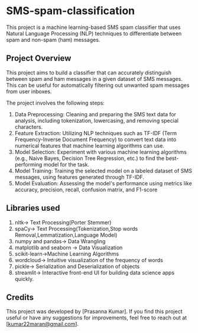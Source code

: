 # SMS-spam-classification

This project is a machine learning-based SMS spam classifier that uses Natural Language Processing (NLP) techniques to differentiate between spam and non-spam (ham) messages.

## Project Overview

This project aims to build a classifier that can accurately distinguish between spam and ham messages in a given dataset of SMS messages. This can be useful for automatically filtering out unwanted spam messages from user inboxes.

The project involves the following steps:
1. Data Preprocessing: Cleaning and preparing the SMS text data for analysis, including tokenization, lowercasing, and removing special characters.
2. Feature Extraction: Utilizing NLP techniques such as TF-IDF (Term Frequency-Inverse Document Frequency) to convert text data into numerical features that machine learning algorithms can use.
3. Model Selection: Experiment with various machine learning algorithms (e.g., Naive Bayes, Decision Tree Regression, etc.) to find the best-performing model for the task.
4. Model Training: Training the selected model on a labeled dataset of SMS messages, using features generated through TF-IDF.
5. Model Evaluation: Assessing the model's performance using metrics like accuracy, precision, recall, confusion matrix, and F1-score
## Libraries used

1. nltk-> Text Processing(Porter Stemmer)
2. spaCy-> Text Processing(Tokenization,Stop words Removal,Lemmatization,Language Model)
3. numpy and pandas-> Data Wrangling
4. matplotlib and seaborn -> Data Visualization
5. scikit-learn->Machine Learning Algorithms
6. wordcloud-> Intuitive visualization of the frequency of words
7. pickle-> Serialization and Deserialization of objects
8. streamlit-> Interactive front-end UI for building data science apps quickly.

## Credits
This project was developed by [Prasanna Kumar]. If you find this project useful or have any suggestions for improvements, feel free to reach out at [kumar22maran@gmail.com].





